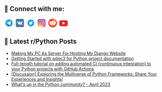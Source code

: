 ## 🔎 Connect with me:
[<img src="https://github.com/bullbesh/bullbesh/blob/main/images/Telegram.png" width="32" height="32" />](https://t.me/bullbesh)
[<img src="https://github.com/bullbesh/bullbesh/blob/main/images/VK.png" width="32" height="32" />](https://vk.com/bullbesh)
[<img src="https://github.com/bullbesh/bullbesh/blob/main/images/Twitter.png" width="32" height="32" />](https://twitter.com/bullbesh1)
[<img src="https://github.com/bullbesh/bullbesh/blob/main/images/Instagram.png" width="32" height="32" />](https://www.instagram.com/bullbesh)
[<img src="https://github.com/bullbesh/bullbesh/blob/main/images/Reddit.png" width="32" height="32" />](https://www.reddit.com/user/bullbesh)
[<img src="https://github.com/bullbesh/bullbesh/blob/main/images/YouTube.png" width="32" height="32" />](https://www.youtube.com/channel/UCtfjRs6uzgq5mfm8S06WTcg)

## 📕 Latest r/Python Posts
<!-- BLOG-POST-LIST:START -->
- [Making My PC As Server For Hosting My Django Website](https://www.reddit.com/r/Python/comments/1331847/making_my_pc_as_server_for_hosting_my_django/)
- [Getting Started with pdoc3 for Python project documentation](https://www.reddit.com/r/Python/comments/13308nv/getting_started_with_pdoc3_for_python_project/)
- [Full-length tutorial on adding automated CI &lpar;continuous integration&rpar; to your Python projects with GitHub Actions](https://www.reddit.com/r/Python/comments/132tpyi/fulllength_tutorial_on_adding_automated_ci/)
- [[Discussion] Exploring the Multiverse of Python Frameworks: Share Your Experiences and Insights!](https://www.reddit.com/r/Python/comments/132rnui/discussion_exploring_the_multiverse_of_python/)
- [What&#39;s up in the Python community? - April 2023](https://www.reddit.com/r/Python/comments/132r0th/whats_up_in_the_python_community_april_2023/)
<!-- BLOG-POST-LIST:END -->
